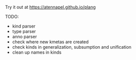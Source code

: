Try it out at https://atennapel.github.io/plang

TODO:
- kind parser
- type parser
- anno parser
- check where new kmetas are created
- check kinds in generalization, subsumption and unification
- clean up names in kinds
